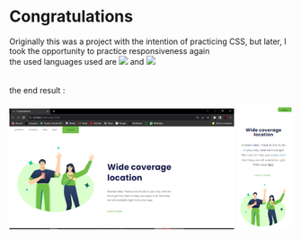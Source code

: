 <h1>Congratulations</h1>

Originally this was a project with the intention of practicing CSS, but later, I took the opportunity to practice responsiveness again
<br>
the used languages used are
<img src="https://img.shields.io/badge/HTML5-E34F26?style=for-the-badge&logo=html5&logoColor=white" width="70px"/>
and
<img src="https://img.shields.io/badge/CSS-239120?&style=for-the-badge&logo=css3&logoColor=white" width="60px"/>
<br><br><br>
the end result :
<br> <br>
<img src="https://github.com/mMarceloH/Congratulations/blob/master/img/desktop.PNG?raw=true" width="400px">
<img src="https://github.com/mMarceloH/Congratulations/blob/master/img/mobile.PNG?raw=true" width="100px">
